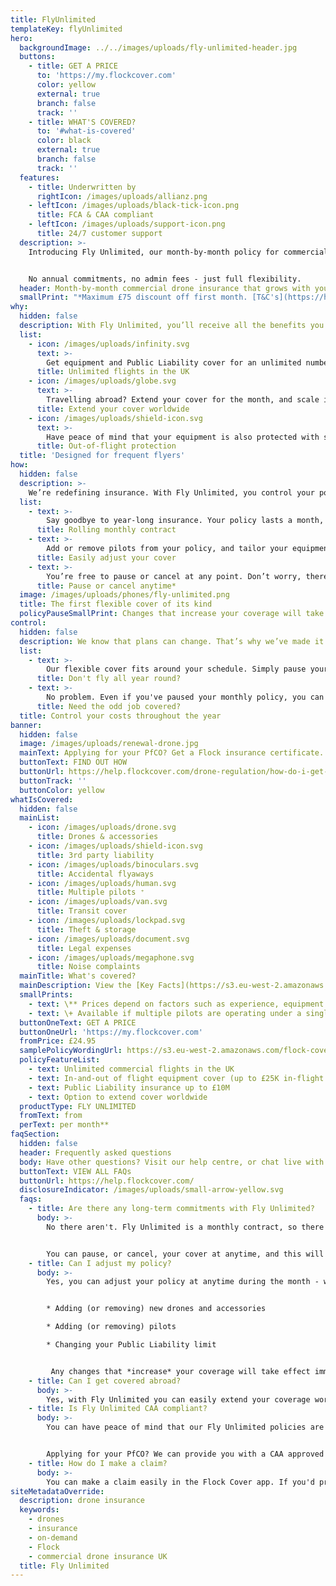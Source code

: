 ```yaml
---
title: FlyUnlimited
templateKey: flyUnlimited
hero:
  backgroundImage: ../../images/uploads/fly-unlimited-header.jpg
  buttons:
    - title: GET A PRICE
      to: 'https://my.flockcover.com'
      color: yellow
      external: true
      branch: false
      track: ''
    - title: WHAT'S COVERED?
      to: '#what-is-covered'
      color: black
      external: true
      branch: false
      track: ''
  features:
    - title: Underwritten by
      rightIcon: /images/uploads/allianz.png
    - leftIcon: /images/uploads/black-tick-icon.png
      title: FCA & CAA compliant
    - leftIcon: /images/uploads/support-icon.png
      title: 24/7 customer support
  description: >-
    Introducing Fly Unlimited, our month-by-month policy for commercial pilots. Switch your cover on and off throughout the year, and make changes anytime.


    No annual commitments, no admin fees - just full flexibility.
  header: Month-by-month commercial drone insurance that grows with you
  smallPrint: "*Maximum £75 discount off first month. [T&C's](https://help.flockcover.com/legal/free-month-fly-unlimited-tcs) apply."
why:
  hidden: false
  description: With Fly Unlimited, you’ll receive all the benefits you’d expect from an annual policy - without the long-term commitment.
  list:
    - icon: /images/uploads/infinity.svg
      text: >-
        Get equipment and Public Liability cover for an unlimited number of commercial flights throughout the UK.
      title: Unlimited flights in the UK      
    - icon: /images/uploads/globe.svg
      text: >-
        Travelling abroad? Extend your cover for the month, and scale it down again when you return.  
      title: Extend your cover worldwide
    - icon: /images/uploads/shield-icon.svg
      text: >-
        Have peace of mind that your equipment is also protected with storage, transit, and theft insurance.
      title: Out-of-flight protection
  title: 'Designed for frequent flyers'
how:
  hidden: false
  description: >-
    We’re redefining insurance. With Fly Unlimited, you control your policy. At all times.
  list:
    - text: >-
        Say goodbye to year-long insurance. Your policy lasts a month, and renews automatically until you say when.
      title: Rolling monthly contract
    - text: >-
        Add or remove pilots from your policy, and tailor your equipment cover and liability limits in seconds.
      title: Easily adjust your cover
    - text: >-
        You’re free to pause or cancel at any point. Don’t worry, there are no hidden fees or ambiguous exit clauses.
      title: Pause or cancel anytime*
  image: /images/uploads/phones/fly-unlimited.png
  title: The first flexible cover of its kind
  policyPauseSmallPrint: Changes that increase your coverage will take effect immediately. If you downgrade, pause or cancel your cover, this will take effect on your next monthly renewal date.
control:
  hidden: false
  description: We know that plans can change. That’s why we’ve made it easy for you to only pay for the cover you need.
  list:
    - text: >-
        Our flexible cover fits around your schedule. Simply pause your policy when things wind down, and restart it again when it suits you.
      title: Don't fly all year round?
    - text: >-
        No problem. Even if you've paused your monthly policy, you can get covered for as little as one hour with our Pay-as-you-fly product.
      title: Need the odd job covered?
  title: Control your costs throughout the year
banner:
  hidden: false
  image: /images/uploads/renewal-drone.jpg
  mainText: Applying for your PfCO? Get a Flock insurance certificate.
  buttonText: FIND OUT HOW
  buttonUrl: https://help.flockcover.com/drone-regulation/how-do-i-get-my-proof-of-insurance-document-for-my-pfco-application
  buttonTrack: ''
  buttonColor: yellow
whatIsCovered:
  hidden: false
  mainList:
    - icon: /images/uploads/drone.svg
      title: Drones & accessories
    - icon: /images/uploads/shield-icon.svg
      title: 3rd party liability
    - icon: /images/uploads/binoculars.svg
      title: Accidental flyaways
    - icon: /images/uploads/human.svg
      title: Multiple pilots ⁺
    - icon: /images/uploads/van.svg
      title: Transit cover
    - icon: /images/uploads/lockpad.svg
      title: Theft & storage
    - icon: /images/uploads/document.svg
      title: Legal expenses
    - icon: /images/uploads/megaphone.svg
      title: Noise complaints
  mainTitle: What's covered?
  mainDescription: View the [Key Facts](https://s3.eu-west-2.amazonaws.com/flock-cover-static/IPID-fly-unlimited.pdf) for details of what's covered.
  smallPrints:
    - text: \** Prices depend on factors such as experience, equipment and claims history.
    - text: \+ Available if multiple pilots are operating under a single PfCO.
  buttonOneText: GET A PRICE
  buttonOneUrl: 'https://my.flockcover.com'
  fromPrice: £24.95
  samplePolicyWordingUrl: https://s3.eu-west-2.amazonaws.com/flock-cover-static/IPID-fly-unlimited.pdf
  policyFeatureList:
    - text: Unlimited commercial flights in the UK
    - text: In-and-out of flight equipment cover (up to £25K in-flight limit)
    - text: Public Liability insurance up to £10M
    - text: Option to extend cover worldwide
  productType: FLY UNLIMITED
  fromText: from
  perText: per month**
faqSection:
  hidden: false
  header: Frequently asked questions
  body: Have other questions? Visit our help centre, or chat live with us now.
  buttonText: VIEW ALL FAQs
  buttonUrl: https://help.flockcover.com/
  disclosureIndicator: /images/uploads/small-arrow-yellow.svg
  faqs:
    - title: Are there any long-term commitments with Fly Unlimited?
      body: >-
        No there aren't. Fly Unlimited is a monthly contract, so there are no long-term commitments.


        You can pause, or cancel, your cover at anytime, and this will take effect on your next monthly renewal date. Don't worry, we'll never hit you with any cancellation fees.
    - title: Can I adjust my policy?
      body: >-
        Yes, you can adjust your policy at anytime during the month - with no admin fees! This can involve:


        * Adding (or removing) new drones and accessories

        * Adding (or removing) pilots

        * Changing your Public Liability limit


         Any changes that *increase* your coverage will take effect immediately, and we'll take payment for the price difference. Any changes that *lower* your coverage will take effect on your next monthly renewal date.
    - title: Can I get covered abroad?
      body: >-
        Yes, with Fly Unlimited you can easily extend your coverage worldwide as and when you need to. It's then easy to scale back your cover when you return.
    - title: Is Fly Unlimited CAA compliant?
      body: >-
        You can have peace of mind that our Fly Unlimited policies are CAA compliant and EC785/2004 compliant.


        Applying for your PfCO? We can provide you with a CAA approved proof of compliant insurance certificate . To get yours instantly emailed to you, download the Flock Cover app, and tap on ‘Your Details’ in the main menu.
    - title: How do I make a claim?
      body: >-
        You can make a claim easily in the Flock Cover app. If you'd prefer to talk to a human, you can give us a call anytime on [+44 (0) 1234 480260](tel:+4401234480260). We’re here to help!
siteMetadataOverride:
  description: drone insurance
  keywords:
    - drones
    - insurance
    - on-demand
    - Flock
    - commercial drone insurance UK
  title: Fly Unlimited
---
```

